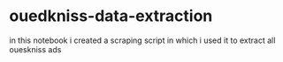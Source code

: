 # ouedkniss-data-extraction

in this notebook i created a scraping script in which i used it to extract all oueskniss ads
